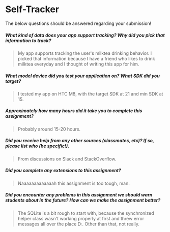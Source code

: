 # Self-Tracker

The below questions should be answered regarding your submission!

##### What kind of data does your app support tracking? Why did you pick that information to track? #####
> My app supports tracking the user's milktea drinking behavior. I picked that information because I have a friend who likes to drink milktea everyday and I thought of writing this app for him.


##### What model device did you test your application on? What SDK did you target? #####
> I tested my app on HTC M8, with the target SDK at 21 and min SDK at 15.


##### Approximately how many hours did it take you to complete this assignment? #####
> Probably around 15-20 hours.


##### Did you receive help from any other sources (classmates, etc)? If so, please list who (be specific!). #####
> From discussions on Slack and StackOverflow.


##### Did you complete any extensions to this assignment? #####
> Naaaaaaaaaaaaah this assignment is too tough, man.


##### Did you encounter any problems in this assignment we should warn students about in the future? How can we make the assignment better? #####
> The SQLite is a bit rough to start with, because the synchronized helper class wasn't working properly at first and threw error messages all over the place D:. Other than that, not really.

